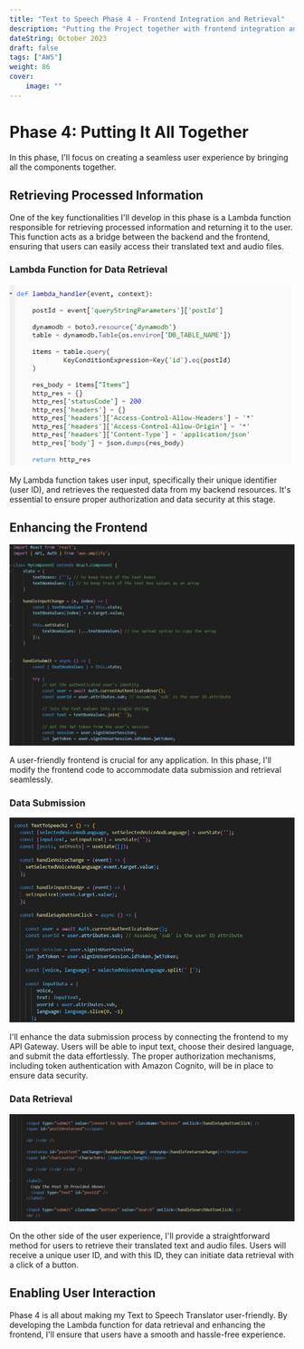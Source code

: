 ```yaml
---
title: "Text to Speech Phase 4 - Frontend Integration and Retrieval"
description: "Putting the Project together with frontend integration and retrieval."
dateString: October 2023
draft: false
tags: ["AWS"]
weight: 86
cover:
    image: ""
---
```


# Phase 4: Putting It All Together

In this phase, I'll focus on creating a seamless user experience by bringing all the components together.

## Retrieving Processed Information

One of the key functionalities I'll develop in this phase is a Lambda function responsible for retrieving processed information and returning it to the user. This function acts as a bridge between the backend and the frontend, ensuring that users can easily access their translated text and audio files.

### Lambda Function for Data Retrieval

![Lambda](images/Lambda-code-1.png)

My Lambda function takes user input, specifically their unique identifier (user ID), and retrieves the requested data from my backend resources. It's essential to ensure proper authorization and data security at this stage.

## Enhancing the Frontend

![React](images/React-code-1.png)

A user-friendly frontend is crucial for any application. In this phase, I'll modify the frontend code to accommodate data submission and retrieval seamlessly.

### Data Submission

![React2](images/React-code-2.png)

I'll enhance the data submission process by connecting the frontend to my API Gateway. Users will be able to input text, choose their desired language, and submit the data effortlessly. The proper authorization mechanisms, including token authentication with Amazon Cognito, will be in place to ensure data security.

### Data Retrieval

![React](images/React-code-3.png)

On the other side of the user experience, I'll provide a straightforward method for users to retrieve their translated text and audio files. Users will receive a unique user ID, and with this ID, they can initiate data retrieval with a click of a button.

## Enabling User Interaction

Phase 4 is all about making my Text to Speech Translator user-friendly. By developing the Lambda function for data retrieval and enhancing the frontend, I'll ensure that users have a smooth and hassle-free experience.